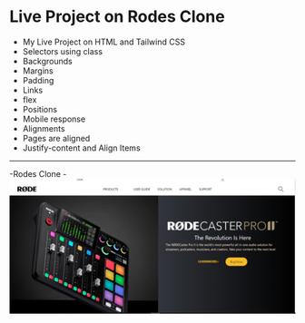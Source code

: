 # Live Project on Rodes Clone

- My  Live Project on HTML and Tailwind CSS
- Selectors using class
- Backgrounds
- Margins
- Padding
- Links
- flex
- Positions
- Mobile response
- Alignments
- Pages are aligned
- Justify-content and Align Items

***
-Rodes Clone
    -![Project Paytm](./Assets/Rodes.jpeg)
